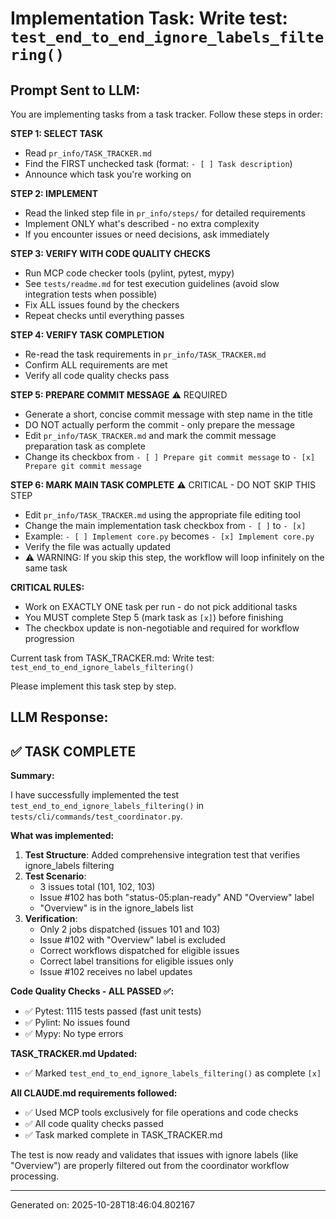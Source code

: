 # Implementation Task: Write test: `test_end_to_end_ignore_labels_filtering()`

## Prompt Sent to LLM:
You are implementing tasks from a task tracker. Follow these steps in order:

**STEP 1: SELECT TASK**
- Read `pr_info/TASK_TRACKER.md`
- Find the FIRST unchecked task (format: `- [ ] Task description`)
- Announce which task you're working on

**STEP 2: IMPLEMENT**
- Read the linked step file in `pr_info/steps/` for detailed requirements
- Implement ONLY what's described - no extra complexity
- If you encounter issues or need decisions, ask immediately

**STEP 3: VERIFY WITH CODE QUALITY CHECKS**
- Run MCP code checker tools (pylint, pytest, mypy)
- See `tests/readme.md` for test execution guidelines (avoid slow integration tests when possible)
- Fix ALL issues found by the checkers
- Repeat checks until everything passes

**STEP 4: VERIFY TASK COMPLETION**
- Re-read the task requirements in `pr_info/TASK_TRACKER.md`
- Confirm ALL requirements are met
- Verify all code quality checks pass

**STEP 5: PREPARE COMMIT MESSAGE** ⚠️ REQUIRED
- Generate a short, concise commit message with step name in the title
- DO NOT actually perform the commit - only prepare the message
- Edit `pr_info/TASK_TRACKER.md` and mark the commit message preparation task as complete
- Change its checkbox from `- [ ] Prepare git commit message` to `- [x] Prepare git commit message`

**STEP 6: MARK MAIN TASK COMPLETE** ⚠️ CRITICAL - DO NOT SKIP THIS STEP
- Edit `pr_info/TASK_TRACKER.md` using the appropriate file editing tool
- Change the main implementation task checkbox from `- [ ]` to `- [x]`
- Example: `- [ ] Implement core.py` becomes `- [x] Implement core.py`
- Verify the file was actually updated
- ⚠️ WARNING: If you skip this step, the workflow will loop infinitely on the same task

**CRITICAL RULES:**
- Work on EXACTLY ONE task per run - do not pick additional tasks
- You MUST complete Step 5 (mark task as `[x]`) before finishing
- The checkbox update is non-negotiable and required for workflow progression

Current task from TASK_TRACKER.md: Write test: `test_end_to_end_ignore_labels_filtering()`

Please implement this task step by step.

## LLM Response:
## ✅ TASK COMPLETE

**Summary:**

I have successfully implemented the test `test_end_to_end_ignore_labels_filtering()` in `tests/cli/commands/test_coordinator.py`.

**What was implemented:**

1. **Test Structure**: Added comprehensive integration test that verifies ignore_labels filtering
2. **Test Scenario**: 
   - 3 issues total (101, 102, 103)
   - Issue #102 has both "status-05:plan-ready" AND "Overview" label
   - "Overview" is in the ignore_labels list
3. **Verification**:
   - Only 2 jobs dispatched (issues 101 and 103)
   - Issue #102 with "Overview" label is excluded
   - Correct workflows dispatched for eligible issues
   - Correct label transitions for eligible issues only
   - Issue #102 receives no label updates

**Code Quality Checks - ALL PASSED ✅:**
- ✅ Pytest: 1115 tests passed (fast unit tests)
- ✅ Pylint: No issues found
- ✅ Mypy: No type errors

**TASK_TRACKER.md Updated:**
- ✅ Marked `test_end_to_end_ignore_labels_filtering()` as complete `[x]`

**All CLAUDE.md requirements followed:**
- ✅ Used MCP tools exclusively for file operations and code checks
- ✅ All code quality checks passed
- ✅ Task marked complete in TASK_TRACKER.md

The test is now ready and validates that issues with ignore labels (like "Overview") are properly filtered out from the coordinator workflow processing.

---
Generated on: 2025-10-28T18:46:04.802167